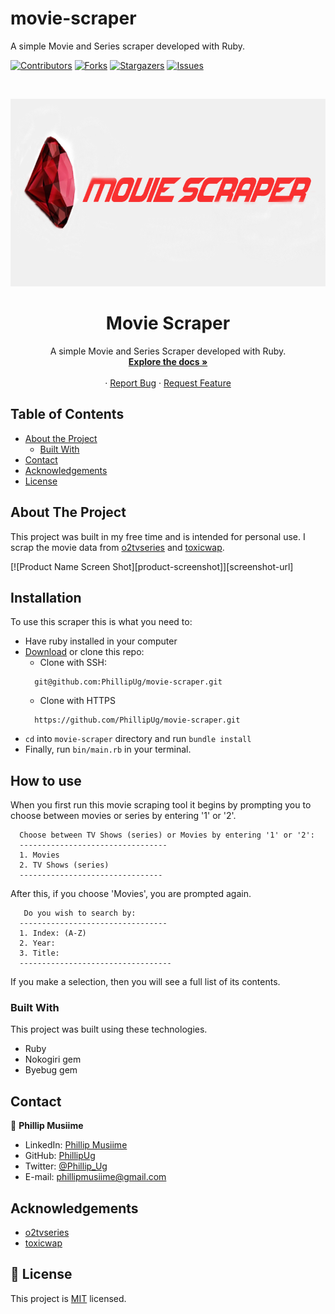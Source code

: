 # movie-scraper
A simple Movie and Series scraper developed with Ruby.

<!--
*** Thanks for checking out this README Template. If you have a suggestion that would
*** make this better, please fork the repo and create a pull request or simply open
*** an issue with the tag "enhancement".
*** Thanks again! Now go create something AMAZING! :D
-->

<!-- PROJECT SHIELDS -->
<!--
*** I'm using markdown "reference style" links for readability.
*** Reference links are enclosed in brackets [ ] instead of parentheses ( ).
*** See the bottom of this document for the declaration of the reference variables
*** for contributors-url, forks-url, etc. This is an optional, concise syntax you may use.
*** https://www.markdownguide.org/basic-syntax/#reference-style-links
-->
[![Contributors][contributors-shield]][contributors-url]
[![Forks][forks-shield]][forks-url]
[![Stargazers][stars-shield]][stars-url]
[![Issues][issues-shield]][issues-url]

<!-- PROJECT LOGO -->
<br />
<p align="center">
  <a href="https://github.com/phillipug/movie-scraper">
    <img src="images/movie-scraper.png" alt="Logo" width="800" height="300">
  </a>

  <h1 align="center">Movie Scraper</h1>

  <p align="center">
  	A simple Movie and Series Scraper developed with Ruby.
    <br />
    <a href="https://github.com/PhillipUg/movie-scraper"><strong>Explore the docs »</strong></a>
    <br />
    <br />
    ·
    <a href="https://github.com/PhillipUg/movie-scraper/issues">Report Bug</a>
    ·
    <a href="https://github.com/PhillipUg/movie-scraper/issues">Request Feature</a>
  </p>
</p>

<!-- TABLE OF CONTENTS -->
## Table of Contents

* [About the Project](#about-the-project)
  * [Built With](#built-with)
* [Contact](#contact)
* [Acknowledgements](#acknowledgements)
* [License](#license)

<!-- ABOUT THE PROJECT -->
## About The Project

This project was built in my free time and is intended for personal use. I scrap the movie data from [o2tvseries](www.o2tvseries.com) and [toxicwap](www.toxicwap.com).

[![Product Name Screen Shot][product-screenshot]][screenshot-url]

<!-- ABOUT THE PROJECT -->
## Installation

To use this scraper this is what you need to:
* Have ruby installed in your computer
* [Download](https://github.com/PhillipUg/movie-scraper/archive/master.zip) or clone this repo:
  - Clone with SSH:
  ```
    git@github.com:PhillipUg/movie-scraper.git
  ```
  - Clone with HTTPS
  ```
    https://github.com/PhillipUg/movie-scraper.git
  ```
* `cd` into `movie-scraper` directory and run `bundle install`
* Finally, run `bin/main.rb` in your terminal.

## How to use
When you first run this movie scraping tool it begins by prompting you to choose between movies or series by entering '1' or '2'.

```
  Choose between TV Shows (series) or Movies by entering '1' or '2': 
  ---------------------------------
  1. Movies
  2. TV Shows (series)
  --------------------------------
```

After this, if you choose 'Movies', you are prompted again.

```
   Do you wish to search by:
  ---------------------------------
  1. Index: (A-Z)
  2. Year:
  3. Title:
  ----------------------------------
``` 
If you make a selection, then you will see a full list of its contents.

### Built With
This project was built using these technologies.
* Ruby
* Nokogiri gem
* Byebug gem

<!-- CONTACT -->
## Contact

👤 **Phillip Musiime**

- LinkedIn: [Phillip Musiime](https://www.linkedin.com/in/phillip-musiime-74657019a/)
- GitHub: [PhillipUg](https://github.com/PhillipUg)
- Twitter: [@Phillip_Ug](https://twitter.com/Phillip_Ug)
- E-mail: phillipmusiime@gmail.com

<!-- ACKNOWLEDGEMENTS -->
## Acknowledgements
* [o2tvseries](www.o2tvseries.com)
* [toxicwap](www.toxicwap.com)

<!-- MARKDOWN LINKS & IMAGES -->
<!-- https://www.markdownguide.org/basic-syntax/#reference-style-links -->
[contributors-shield]: https://img.shields.io/github/contributors/PhillipUg/movie-scraper.svg?style=flat-square
[contributors-url]: https://github.com/PhillipUg/movie-scraper/graphs/contributors
[forks-shield]: https://img.shields.io/github/forks/PhillipUg/movie-scraper.svg?style=flat-square
[forks-url]: https://github.com/PhillipUg/movie-scraper/network/members
[stars-shield]: https://img.shields.io/github/stars/PhillipUg/movie-scraper.svg?style=flat-square
[stars-url]: https://github.com/PhillipUg/movie-scraper/stargazers
[issues-shield]: https://img.shields.io/github/issues/PhillipUg/movie-scraper.svg?style=flat-square
[issues-url]: https://github.com/PhillipUg/movie-scraper/issues



## 📝 License

This project is [MIT](https://opensource.org/licenses/MIT) licensed.


